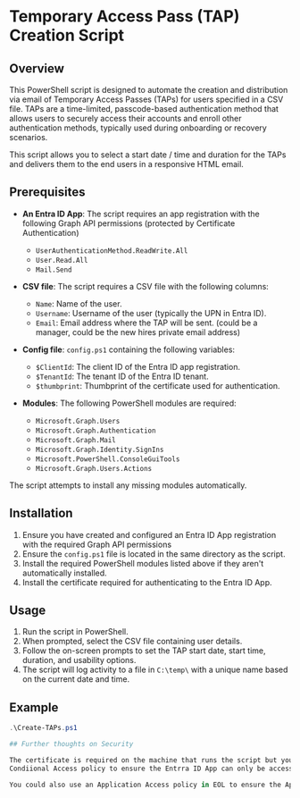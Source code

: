# Temporary Access Pass (TAP) Creation Script

## Overview

This PowerShell script is designed to automate the creation and distribution via email of Temporary Access Passes (TAPs) for users specified in a CSV file. TAPs are a time-limited, passcode-based authentication method that allows users to securely access their accounts and enroll other authentication methods, typically used during onboarding or recovery scenarios.

This script allows you to select a start date / time and duration for the TAPs and delivers them to the end users in a responsive HTML email.

## Prerequisites

- **An Entra ID App**: The script requires an app registration with the following Graph API permissions (protected by Certificate Authentication)
  - `UserAuthenticationMethod.ReadWrite.All`
  - `User.Read.All`
  - `Mail.Send`
- **CSV file**: The script requires a CSV file with the following columns:
  - `Name`: Name of the user.
  - `Username`: Username of the user (typically the UPN in Entra ID).
  - `Email`: Email address where the TAP will be sent. (could be a manager, could be the new hires private email address)
- **Config file**: `config.ps1` containing the following variables:
  - `$ClientId`: The client ID of the Entra ID app registration.
  - `$TenantId`: The tenant ID of the Entra ID tenant.
  - `$thumbprint`: Thumbprint of the certificate used for authentication.

- **Modules**: The following PowerShell modules are required:
  - `Microsoft.Graph.Users`
  - `Microsoft.Graph.Authentication`
  - `Microsoft.Graph.Mail`
  - `Microsoft.Graph.Identity.SignIns`
  - `Microsoft.PowerShell.ConsoleGuiTools`
  - `Microsoft.Graph.Users.Actions`

The script attempts to install any missing modules automatically.

## Installation

1. Ensure you have created and configured an Entra ID App registration with the required Graph API permissions
2. Ensure the `config.ps1` file is located in the same directory as the script.
3. Install the required PowerShell modules listed above if they aren't automatically installed.
4. Install the certificate required for authenticating to the Entra ID App.

## Usage

1. Run the script in PowerShell.
2. When prompted, select the CSV file containing user details.
3. Follow the on-screen prompts to set the TAP start date, start time, duration, and usability options.
4. The script will log activity to a file in `C:\temp\` with a unique name based on the current date and time.

## Example

```powershell
.\Create-TAPs.ps1

## Further thoughts on Security

The certificate is required on the machine that runs the script but you could further lock this down by using a
Condiional Access policy to ensure the Entrra ID App can only be accessed from a single IP address or machine.

You could also use an Application Access policy in EOL to ensure the App can only send from one mailbox.
